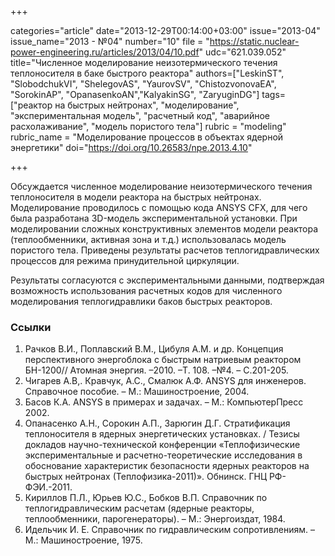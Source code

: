 +++

categories="article"
date="2013-12-29T00:14:00+03:00"
issue="2013-04"
issue_name="2013 - №04"
number="10"
file = "https://static.nuclear-power-engineering.ru/articles/2013/04/10.pdf"
udc="621.039.052"
title="Численное моделирование неизотермического течения теплоносителя в баке быстрого реактора"
authors=["LeskinST", "SlobodchukVI", "ShelegovAS", "YaurovSV", "ChistozvonovaEA", "SorokinAP", "OpanasenkoAN","KalyakinSG", "ZaryuginDG"]
tags=["реактор на быстрых нейтронах", "моделирование", "экспериментальная модель", "расчетный код", "аварийное расхолаживание", "модель пористого тела"]
rubric = "modeling"
rubric_name = "Моделирование процессов в объектах ядерной энергетики"
doi="https://doi.org/10.26583/npe.2013.4.10"

+++

Обсуждается численное моделирование неизотермического течения теплоносителя в модели реактора на быстрых нейтронах. Моделирование проводилось с помощью кода ANSYS CFX, для чего была разработана 3D-модель экспериментальной установки. При моделировании сложных конструктивных элементов модели реактора (теплообменники, активная зона и т.д.) использовалась модель пористого тела. Приведены результаты расчетов теплогидравлических процессов для режима принудительной циркуляции.

Результаты согласуются с экспериментальными данными, подтверждая возможность использования расчетных кодов для численного моделирования теплогидравлики баков быстрых реакторов.

### Ссылки

1. Рачков В.И., Поплавский В.М., Цибуля А.М. и др. Концепция перспективного энергоблока с быстрым натриевым реактором БН-1200// Атомная энергия. –2010. –Т. 108. –№4. – С.201-205.
2. Чигарев А.В,. Кравчук, А.С., Смалюк А.Ф. ANSYS для инженеров. Справочное пособие. – М.: Машиностроение, 2004.
3. Басов К.А. ANSYS в примерах и задачах. – М.: КомпьютерПресс 2002.
4. Опанасенко А.Н., Сорокин А.П., Зарюгин Д.Г. Стратификация теплоносителя в ядерных энергетических установках. / Тезисы докладов научно-технической конференции «Теплофизические экспериментальные и расчетно-теоретические исследования в обоснование характеристик безопасности ядерных реакторов на быстрых нейтронах (Теплофизика-2011)». Обнинск. ГНЦ РФ-ФЭИ.-2011.
5. Кириллов П.Л., Юрьев Ю.С., Бобков В.П. Справочник по теплогидравлическим расчетам (ядерные реакторы, теплообменники, парогенераторы). – М.: Энергоиздат, 1984.
6. Идельчик И. Е. Справочник по гидравлическим сопротивлениям. – М.: Машиностроение, 1975.